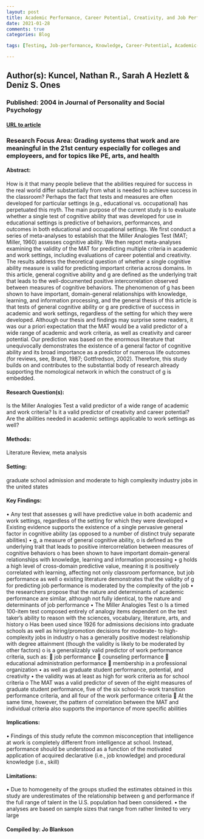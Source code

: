 ```yaml
---
layout: post
title: Academic Performance, Career Potential, Creativity, and Job Performance- Can One Construct Predict Them All?
date: 2021-01-28
comments: true
categories: Blog

tags: [Testing, Job-performance, Knowledge, Career-Potential, Academic-Performance, Graduate-School, g, Cognitive-Ability]

---
```


## Author(s): Kuncel, Nathan R., Sarah A Hezlett & Deniz S. Ones

### Published: 2004 in Journal of Personality and Social Psychology

#### [URL to article](http://eds.a.ebscohost.com.proxy.uchicago.edu/eds/detail/detail?vid=4&sid=3fb59ae9-da2a-4586-b93b-8be4a113a84b%40sdc-v-sessmgr03&bdata=JnNpdGU9ZWRzLWxpdmUmc2NvcGU9c2l0ZQ%3d%3d#AN=2003-11198-010&db=pdh)

### Research Focus Area: Grading systems that work and are meaningful in the 21st century especially for colleges and employeers, and for topics like PE, arts, and health

#### Abstract:
How is it that many people believe that the abilities required for success in the real world differ substantially from what is needed to achieve success in the classroom? Perhaps the fact that tests and measures are often developed for particular settings (e.g., educational vs. occupational) has perpetuated this myth. The main purpose of the current study is to evaluate whether a single test of cognitive ability that was developed for use in educational settings is predictive of behaviors, performances, and outcomes in both educational and occupational settings. We first conduct a series of meta-analyses to establish that the Miller Analogies Test (MAT; Miller, 1960) assesses cognitive ability. We then report meta-analyses examining the validity of the MAT for predicting multiple criteria in academic and work settings, including evaluations of career potential and creativity. The results address the theoretical question of whether a single cognitive ability measure is valid for predicting important criteria across domains. In this article, general cognitive ability and g are defined as the underlying trait that leads to the well-documented positive intercorrelation observed between measures of cognitive behaviors. The phenomenon of g has been shown to have important, domain-general relationships with knowledge, learning, and information processing, and the general thesis of this article is that tests of general cognitive ability or g are predictive of success in academic and work settings, regardless of the setting for which they were developed.  Although our thesis and findings may surprise some readers, it was our a priori expectation that the MAT would be a valid predictor of a wide range of academic and work criteria, as well as creativity and career potential. Our prediction was based on the enormous literature that unequivocally demonstrates the existence of a general factor of cognitive ability and its broad importance as a predictor of numerous life outcomes (for reviews, see, Brand, 1987; Gottfredson, 2002). Therefore, this study builds on and contributes to the substantial body of research already supporting the nomological network in which the construct of g is embedded. 


#### Research Question(s):
Is the Miller Analogies Test a valid predictor of a wide range of academic and work criteria? Is it a valid predictor of creativity and career potential? Are the abilities needed in academic settings applicable to work settings as well?


#### Methods:
Literature Review, meta analysis


#### Setting:
graduate school admission and moderate to high complexity industry jobs in the united states


#### Key Findings:
• Any test that assesses g will have predictive value in both academic and work settings, regardless of the setting for which they were developed • Existing evidence supports the existence of a single pervasive general factor in cognitive ability (as opposed to a number of distinct truly separate abilities) • g, a measure of general cognitive ability, o is defined as the underlying trait that leads to positive intercorrelation between measures of cognitive behaviors o has been shown to have important domain-general relationships with knowledge, learning and information processing • g holds a high level of cross-domain predictive value, meaning it is positively correlated with learning, affecting not only classroom performance, but job performance as well o existing literature demonstrates that the validity of g for predicting job performance is moderated by the complexity of the job • the researchers propose that the nature and determinants of academic performance are similar, although not fully identical, to the nature and determinants of job performance • The Miller Analogies Test o Is a timed 100-item test composed entirely of analogy items dependent on the test taker’s ability to reason with the sciences, vocabulary, literature, arts, and history o Has been used since 1926 for admissions decisions into graduate schools as well as hiring/promotion decisions for moderate- to high-complexity jobs in industry o has a generally positive modest relationship with degree attainment (though the validity is likely to be moderated by other factors) o is a generalizably valid predictor of work performance criteria, such as:  job performance  counseling performance  educational administration performance  membership in a professional organization • as well as graduate student performance, potential, and creativity • the validity was at least as high for work criteria as for school criteria o The MAT was a valid predictor of seven of the eight measures of graduate student performance, five of the six school-to-work transition performance criteria, and all four of the work performance criteria  At the same time, however, the pattern of correlation between the MAT and individual criteria also supports the importance of more specific abilities 


#### Implications:
• Findings of this study refute the common misconception that intelligence at work is completely different from intelligence at school. Instead, performance should be understood as a function of the motivated application of acquired declarative (i.e., job knowledge) and procedural knowledge (i.e., skill)


#### Limitations:
• Due to homogeneity of the groups studied the estimates obtained in this study are underestimates of the relationship between g and performance if the full range of talent in the U.S. population had been considered. • the analyses are based on sample sizes that range from rather limited to very large  


#### Compiled by: Jo Blankson

